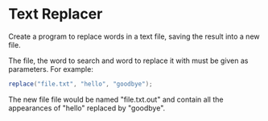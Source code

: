 # Text Replacer

Create a program to replace words in a text file, saving the result into a new file.

The file, the word to search and word to replace it with must be given as parameters. For example:

````java
replace("file.txt", "hello", "goodbye");
````

The new file file would be named "file.txt.out" and contain all the appearances of "hello" replaced by "goodbye".